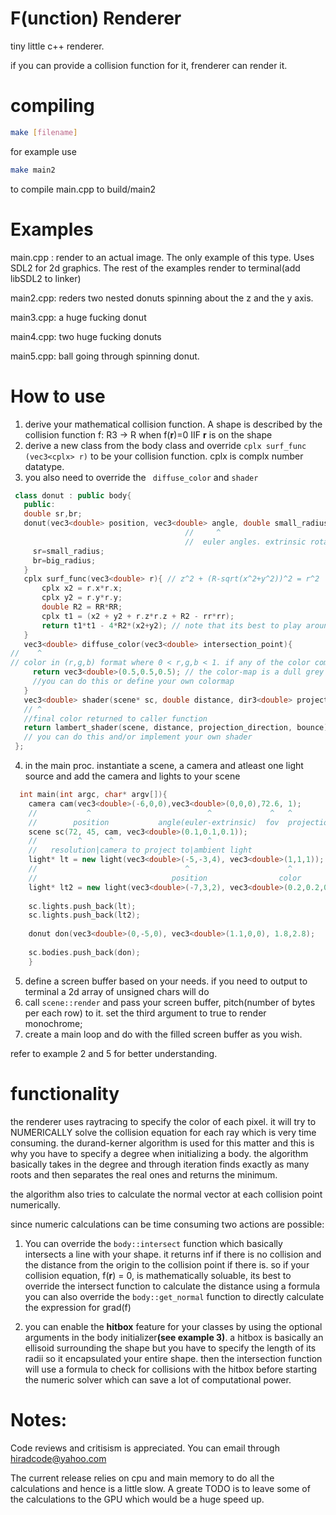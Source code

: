 # F(unction) Renderer
tiny little c++ renderer.

if you can provide a collision function for it, frenderer can render it.

# compiling

``` bash
make [filename]
```

for example use
``` bash
make main2
```
to compile main.cpp to build/main2

# Examples
main.cpp : render to an actual image. The only example of this type. Uses SDL2 for 2d graphics. The rest of the examples render to terminal(add libSDL2 to linker)

main2.cpp: reders two nested donuts spinning about the z and the y axis.

main3.cpp: a huge fucking donut

main4.cpp: two huge fucking donuts

main5.cpp: ball going through spinning donut.

# How to use
 1. derive your mathematical collision function. A shape is described by the collision function f: R3 -> R when f(<b>r</b>)=0 IIF <b>r</b> is on the shape
 2. derive a new class from the body class and override ``` cplx surf_func (vec3<cplx> r) ``` to be your collision function. cplx is complx number datatype.
 3. you also need to override the ``` diffuse_color``` and ```shader```
   ``` cpp
    class donut : public body{
      public:
      double sr,br;
      donut(vec3<double> position, vec3<double> angle, double small_radius, double big_radius) : body(position, angle, 0, 4){
                                          //     ^                                                                     ^  ^
                                          //  euler angles. extrinsic rotation performed                    reflectivity  degree of collision function(IMPORTANT)
        sr=small_radius;
        br=big_radius;
      }
      cplx surf_func(vec3<double> r){ // z^2 + (R-sqrt(x^2+y^2))^2 = r^2
          cplx x2 = r.x*r.x;
          cplx y2 = r.y*r.y;
          double R2 = RR*RR;
          cplx t1 = (x2 + y2 + r.z*r.z + R2 - rr*rr);
          return t1*t1 - 4*R2*(x2+y2); // note that its best to play around with the collision function to turn it into a polynomial. or atleast something similar
      }
      vec3<double> diffuse_color(vec3<double> intersection_point){
  //    ^
  // color in (r,g,b) format where 0 < r,g,b < 1. if any of the color componenets fall outside the specified ranged they will be clipped to the closest extreme.
        return vec3<double>(0.5,0.5,0.5); // the color-map is a dull grey everywhere
        //you can do this or define your own colormap
      }
      vec3<double> shader(scene* sc, double distance, dir3<double> projection_direction, int bounce){
      // ^                                                                                   ^
      //final color returned to caller function                                       for reflectivity
      return lambert_shader(scene, distance, projection_direction, bounce); // the built in lambert shader. doesnt support reflections
      // you can do this and/or implement your own shader
    };
  ```
 4. in the main proc. instantiate a scene, a camera and atleast one light source and add the camera and lights to your scene
  ``` cpp
    int main(int argc, char* argv[]){
      camera cam(vec3<double>(-6,0,0),vec3<double>(0,0,0),72.6, 1);
      //           ^                          ^             ^   ^
      //        position           angle(euler-extrinsic)  fov  projection screen distance(too large distances cause glitchs, too small ones cause floating point errors, choose accordingly)
      scene sc(72, 45, cam, vec3<double>(0.1,0.1,0.1));
      //         ^      ^                     ^
      //   resolution|camera to project to|ambient light
      light* lt = new light(vec3<double>(-5,-3,4), vec3<double>(1,1,1));
      //                                 ^                      ^
      //                              position                color
      light* lt2 = new light(vec3<double>(-7,3,2), vec3<double>(0.2,0.2,0.2));
      
      sc.lights.push_back(lt);
      sc.lights.push_back(lt2);
      
      donut don(vec3<double>(0,-5,0), vec3<double>(1.1,0,0), 1.8,2.8);
      
      sc.bodies.push_back(don);
      }
  ```
  5. define a screen buffer based on your needs. if you need to output to terminal a 2d array of unsigned chars will do
  6. call ```scene::render``` and pass your screen buffer, pitch(number of bytes per each row) to it. set the third argument to true to render monochrome;
  9. create a main loop and do with the filled screen buffer as you wish.

refer to example 2 and 5 for better understanding.

# functionality
the renderer uses raytracing to specify the color of each pixel. it will try to NUMERICALLY solve the collision equation for each ray which is very time consuming.
the durand-kerner algorithm is used for this matter and this is why you have to specify a degree when initializing a body.
the algorithm basically takes in the degree and through iteration finds exactly as many roots and then separates the real ones and returns the minimum.

the algorithm also tries to calculate the normal vector at each collision point numerically.

since numeric calculations can be time consuming two actions are possible:
 1. You can override the ```body::intersect``` function which basically intersects a line with your shape. it returns inf if there is no collision and the distance from the origin to the collision point if there is.
     so if your collision equation, f(<b>r</b>) = 0, is mathematically soluable, its best to override the intersect function to calculate the distance using a formula
     you can also override the ```body::get_normal``` function to directly calculate the expression for grad(f)
     
 2. you can enable the  <b>hitbox</b> feature for your classes by using the optional arguments in the body initializer<b>(see example 3)</b>.
    a hitbox is basically an ellisoid surrounding the shape but you have to specify the length of its radii so it encapsulated your entire shape.
    then the intersection function will use a formula to check for collisions with the hitbox before starting the numeric solver which can save a lot of computational power.
    
# Notes:
Code reviews and critisism is appreciated. You can email through hiradcode@yahoo.com

The current release relies on cpu and main memory to do all the calculations and hence is a little slow. A greate TODO is to leave some of the calculations 
to the GPU which would be a huge speed up.
